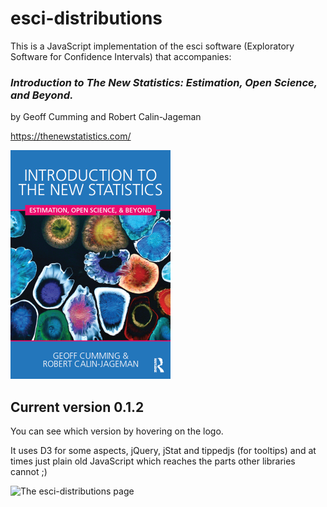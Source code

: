# esci-distributions

This is a JavaScript implementation of the esci software (Exploratory Software for Confidence Intervals) that accompanies: 

### _Introduction to The New Statistics: Estimation, Open Science, and Beyond._
by Geoff Cumming and Robert Calin-Jageman

https://thenewstatistics.com/


![Introduction to the New Statistics](images/ITNS-the-cover-2-Feb-16.png?raw=true "Introduction to the New Statistics")

## Current version 0.1.2

You can see which version by hovering on the logo.

It uses D3 for some aspects, jQuery, jStat and tippedjs (for tooltips) and at times just plain old JavaScript which reaches the parts other libraries cannot ;)

![The esci-distributions page](images/esci-distribution-view.png?raw=true "esci-distibutions page")

